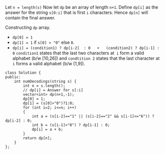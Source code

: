 Let `n = length(s)`
Now let `dp` be an array of length `n+1`. Define `dp[i]` as the answer for the string `s[0:i]` that is first `i` characters. Hence `dp[n]` will contain the final answer.

Constructing `dp` array.
- `dp[0] = 1`
- `dp[1] = 1` if `s[0] > "0"`  else `0`.
- `dp[i] = (condition1) ? dp[i-2]  : 0   +   (condition2) ? dp[i-1] : 0`
`condition1` states that the last two characters at` i` form a valid alphabet (b/w [10,26]) and `condtition 2` states that the last character at `i` forms a valid alphabet (b/w [1,9]).

```
class Solution {
public:
    int numDecodings(string s) {
        int n = s.length();
        // dp[i] = Answer for s[:i]
        vector<int> dp(n+1,-1);
        dp[0] = 1;
        dp[1] = (s[0]>"0")?1:0;
        for (int i=2; i<=n; i++)
        {
            int a = (s[i-2]=="1" || (s[i-2]=="2" && s[i-1]<="6")) ? dp[i-2] : 0;
            int b = (s[i-1]>"0") ? dp[i-1] : 0;
            dp[i] = a + b;
        }
        return dp[n];
    }
};
```